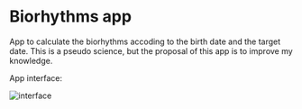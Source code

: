 # Biorhythms app
App to calculate the biorhythms accoding to the birth date and the target date. This is a pseudo science, but the proposal of this app is to improve my knowledge.

App interface:

![interface](interface.png)
